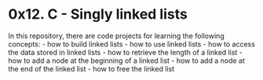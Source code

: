 # 0x12. C - Singly linked lists

In this repository, there are code projects for learning the following concepts:
    - how to build linked lists
    - how to use linked lists
    - how to access the data stored in linked lists
    - how to retrieve the length of a linked list
    - how to add a node at the beginning of a linked list
    - how to add a node at the end of the linked list
    - how to free the linked list
